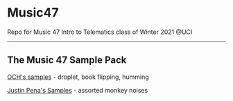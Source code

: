 # Music47
Repo for Music 47 Intro to Telematics class of Winter 2021 @UCI

---
## The Music 47 Sample Pack

[OCH's samples](https://drive.google.com/drive/folders/11S75rZlX1pxgA1nzz1yMlQ8Er9NQYwF9?usp=sharing) - droplet, book flipping, humming

[Justin Pena's Samples](https://drive.google.com/drive/folders/1GT6rKI1CXiowo0YmPZE0Xru4X6PzS5DS?usp=sharing) - assorted monkey noises
